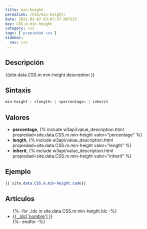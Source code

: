 ```yaml
---
title: min-height
permalink: /CSS/min-height/
date: 2021-03-07 03:07:57.897225
key: CSS.m.min-height
category: css
tags: ['propiedad css']
sidebar: 
  nav: css
---
```


## Descripción
{{site.data.CSS.m.min-height.description }}

## Sintaxis
~~~css
min-height : <length> | <percentage> | inherit
~~~

## Valores
* **percentage**,  {% include w3api/value_description.html propiedad=site.data.CSS.m.min-height valor="percentage" %}
* **length**,  {% include w3api/value_description.html propiedad=site.data.CSS.m.min-height valor="length" %}
* **inherit**,  {% include w3api/value_description.html propiedad=site.data.CSS.m.min-height valor="inherit" %}

## Ejemplo
~~~css
{{ site.data.CSS.m.min-height.code}}
~~~

## Artículos
<ul>
{%- for _ldc in site.data.CSS.m.min-height.ldc -%}
   <li>
       <a href="{{_ldc['url'] }}">{{ _ldc['nombre'] }}</a>
   </li>
{%- endfor -%}
</ul>
